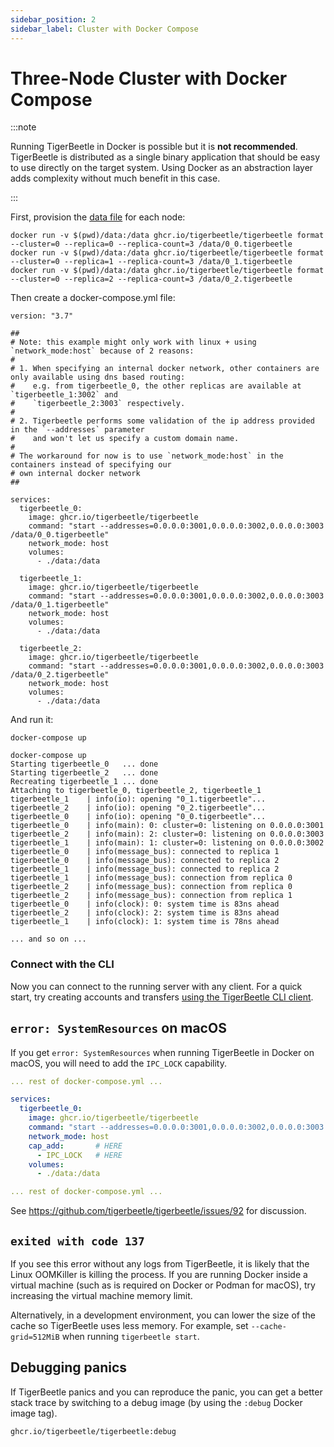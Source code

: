 ```yaml
---
sidebar_position: 2
sidebar_label: Cluster with Docker Compose
---
```


# Three-Node Cluster with Docker Compose

:::note

Running TigerBeetle in Docker is possible but it is **not recommended**. TigerBeetle is distributed
as a single binary application that should be easy to use directly on the target system. Using
Docker as an abstraction layer adds complexity without much benefit in this case.

:::

First, provision the [data file](../../about/internals/data_file.md) for each node:

```console
docker run -v $(pwd)/data:/data ghcr.io/tigerbeetle/tigerbeetle format --cluster=0 --replica=0 --replica-count=3 /data/0_0.tigerbeetle
docker run -v $(pwd)/data:/data ghcr.io/tigerbeetle/tigerbeetle format --cluster=0 --replica=1 --replica-count=3 /data/0_1.tigerbeetle
docker run -v $(pwd)/data:/data ghcr.io/tigerbeetle/tigerbeetle format --cluster=0 --replica=2 --replica-count=3 /data/0_2.tigerbeetle
```

Then create a docker-compose.yml file:

```docker-compose
version: "3.7"

##
# Note: this example might only work with linux + using `network_mode:host` because of 2 reasons:
#
# 1. When specifying an internal docker network, other containers are only available using dns based routing:
#    e.g. from tigerbeetle_0, the other replicas are available at `tigerbeetle_1:3002` and
#    `tigerbeetle_2:3003` respectively.
#
# 2. Tigerbeetle performs some validation of the ip address provided in the `--addresses` parameter
#    and won't let us specify a custom domain name.
#
# The workaround for now is to use `network_mode:host` in the containers instead of specifying our
# own internal docker network
##

services:
  tigerbeetle_0:
    image: ghcr.io/tigerbeetle/tigerbeetle
    command: "start --addresses=0.0.0.0:3001,0.0.0.0:3002,0.0.0.0:3003 /data/0_0.tigerbeetle"
    network_mode: host
    volumes:
      - ./data:/data

  tigerbeetle_1:
    image: ghcr.io/tigerbeetle/tigerbeetle
    command: "start --addresses=0.0.0.0:3001,0.0.0.0:3002,0.0.0.0:3003 /data/0_1.tigerbeetle"
    network_mode: host
    volumes:
      - ./data:/data

  tigerbeetle_2:
    image: ghcr.io/tigerbeetle/tigerbeetle
    command: "start --addresses=0.0.0.0:3001,0.0.0.0:3002,0.0.0.0:3003 /data/0_2.tigerbeetle"
    network_mode: host
    volumes:
      - ./data:/data
```

And run it:

```console
docker-compose up
```

```console
docker-compose up
Starting tigerbeetle_0   ... done
Starting tigerbeetle_2   ... done
Recreating tigerbeetle_1 ... done
Attaching to tigerbeetle_0, tigerbeetle_2, tigerbeetle_1
tigerbeetle_1    | info(io): opening "0_1.tigerbeetle"...
tigerbeetle_2    | info(io): opening "0_2.tigerbeetle"...
tigerbeetle_0    | info(io): opening "0_0.tigerbeetle"...
tigerbeetle_0    | info(main): 0: cluster=0: listening on 0.0.0.0:3001
tigerbeetle_2    | info(main): 2: cluster=0: listening on 0.0.0.0:3003
tigerbeetle_1    | info(main): 1: cluster=0: listening on 0.0.0.0:3002
tigerbeetle_0    | info(message_bus): connected to replica 1
tigerbeetle_0    | info(message_bus): connected to replica 2
tigerbeetle_1    | info(message_bus): connected to replica 2
tigerbeetle_1    | info(message_bus): connection from replica 0
tigerbeetle_2    | info(message_bus): connection from replica 0
tigerbeetle_2    | info(message_bus): connection from replica 1
tigerbeetle_0    | info(clock): 0: system time is 83ns ahead
tigerbeetle_2    | info(clock): 2: system time is 83ns ahead
tigerbeetle_1    | info(clock): 1: system time is 78ns ahead

... and so on ...
```

### Connect with the CLI

Now you can connect to the running server with any client. For a quick start, try creating accounts
and transfers [using the TigerBeetle CLI client](../repl.md).

## `error: SystemResources` on macOS

If you get `error: SystemResources` when running TigerBeetle in Docker on macOS, you will need to
add the `IPC_LOCK` capability.

```yaml
... rest of docker-compose.yml ...

services:
  tigerbeetle_0:
    image: ghcr.io/tigerbeetle/tigerbeetle
    command: "start --addresses=0.0.0.0:3001,0.0.0.0:3002,0.0.0.0:3003 /data/0_0.tigerbeetle"
    network_mode: host
    cap_add:       # HERE
      - IPC_LOCK   # HERE
    volumes:
      - ./data:/data

... rest of docker-compose.yml ...
```

See https://github.com/tigerbeetle/tigerbeetle/issues/92 for discussion.

## `exited with code 137`

If you see this error without any logs from TigerBeetle, it is likely that the Linux OOMKiller is
killing the process. If you are running Docker inside a virtual machine (such as is required on
Docker or Podman for macOS), try increasing the virtual machine memory limit.

Alternatively, in a development environment, you can lower the size of the cache so TigerBeetle uses
less memory. For example, set `--cache-grid=512MiB` when running `tigerbeetle start`.

## Debugging panics

If TigerBeetle panics and you can reproduce the panic, you can get a better stack trace by switching
to a debug image (by using the `:debug` Docker image tag).

```bash
ghcr.io/tigerbeetle/tigerbeetle:debug
```
